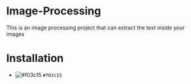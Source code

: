 # Image-Processing
This is an image processing project that can extract the text inside your images

# Installation  
- ![#f03c15](https://placehold.co/15x15/f03c15/f03c15.png) `#f03c15`
